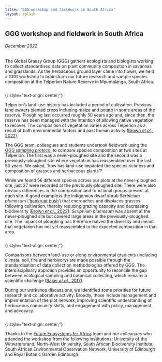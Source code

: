 ```yaml
---
title: "GGG workshop and fieldwork in South Africa"
layout: splash
---
```

## GGG workshop and fieldwork in South Africa
###### *December 2022*


The Global Grassy Group (GGG) gathers ecologists and biologists working to collect standardised data on plant community composition in savannas and grasslands. As the herbaceous ground layer came into flower, we held a GGG workshop to brainstorm our future research and sample species composition at the Telperion Nature Reserve in Mpumalanga, South Africa.  

<figure style="width: 1000px" class="align-centre">
  <img src="{{ site.url }}{{ site.baseurl }}/images/t-4.jpg" alt="">
</figure>
{: style="text-align: center;"}

Telperion’s land-use history has included a period of cultivation. Previous land owners planted crops including maize and potato in some areas of the reserve. Ploughing last occurred roughly 50 years ago and, since then, the reserve has been managed with the intention of allowing native vegetation to recover. The composition of vegetation varies across Telperion as a result of both environmental factors and past human activity ([Brown *et al*., 2022](https://vcs.pensoft.net/article/85209/download/pdf/)).

The GGG team, colleagues and students undertook fieldwork using the [GGG sampling protocol](https://protocolexchange.researchsquare.com/article/pex-1905/v1) to compare species composition at two sites at Telperion. The first was a never-ploughed site and the second was a previously-ploughed site where vegetation has reassembled over the last 50 years. We asked, ‘how has land-use impacted the species richness and composition of grasses and herbaceous plants’?

While we found 56 different species across our plots at the never-ploughed site, just 27 were recorded at the previously-ploughed site. There were also obvious differences in the composition and functional groups present at each site. A good example is the indigenous dwarf shrub *Seriphium plumosum* (‘[bankrupt bush](https://www.sanbi.org/news/bankrupt-bush-to-be-listed-indicator-of-bush-encroachment/)‘) that encroaches and displaces grasses following cultivation, thereby reducing grazing capacity and decreasing biodiversity ([Brown *et al*., 2022](https://vcs.pensoft.net/article/85209/download/pdf/)). *Seriphium plumosum* was absent at the never-ploughed site but covered large areas in the previously-ploughed site. The impact of ploughing has therefore halved the diversity and meant that vegetation has not yet reassembled to the expected composition in that area. 

<figure style="width: 1000px" class="align-centre">
  <img src="{{ site.url }}{{ site.baseurl }}/images/t-6.jpg.png" alt="">
</figure>
{: style="text-align: center;"}

Comparisons between land-use or along environmental gradients (including climate, soil, fire and herbivory) are made possible through the standardisation of data collection methodologies offered by GGG. The interdisciplinary approach provides an opportunity to reconcile the gap between ecological sampling and botanical collecting, which remains a scientific challenge ([Baker *et al*., 2017](https://www.sciencedirect.com/science/article/pii/S0169534717300228)). 

During our workshop discussions, we identified some priorities for future research and collaborative activity. Broadly, these include management and implementation of the plot network, improving scientific understanding of herbaceous community shifts, and engagement with policy, management and advocacy.

<figure style="width: 1000px" class="align-centre">
  <img src="{{ site.url }}{{ site.baseurl }}/images/t-5.jpg" alt="">
</figure>
{: style="text-align: center;"}

Thanks to the [Future Ecosystems for Africa](https://futureecosystemsafrica.org/recent-work/) team and our colleagues who attended the workshop from the following institutions: University of the Witwatersrand, North-West University, South African Biodiversity Institute, South African Environmental Observation Network, University of Edinburgh and Royal Botanic Garden Edinburgh.
